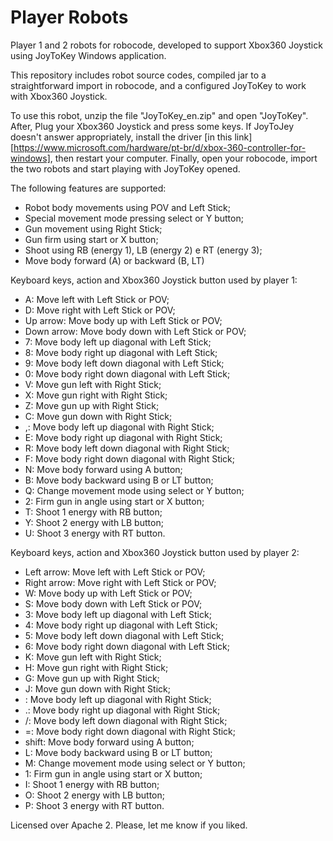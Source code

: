 # Player Robots
 Player 1 and 2 robots for robocode, developed to support Xbox360 Joystick using JoyToKey Windows application.
 
 This repository includes robot source codes, compiled jar to a straightforward import in robocode, and a configured JoyToKey to work with Xbox360 Joystick.
 
 To use this robot, unzip the file "JoyToKey_en.zip" and open "JoyToKey".
 After, Plug your Xbox360 Joystick and press some keys. If JoyToJey doesn't answer appropriately, install the driver [in this link][https://www.microsoft.com/hardware/pt-br/d/xbox-360-controller-for-windows], then restart your computer.
 Finally, open your robocode, import the two robots and start playing with JoyToKey opened.
 
 The following features are supported:
 
 * Robot body movements using POV and Left Stick;
 * Special movement mode pressing select or Y button;
 * Gun movement using Right Stick;
 * Gun firm using start or X button;
 * Shoot using RB (energy 1), LB (energy 2) e RT (energy 3);
 * Move body forward (A) or backward (B, LT)
 
Keyboard keys, action and Xbox360 Joystick button used by player 1: 

 * A: Move left with Left Stick or POV;
 * D: Move right with Left Stick or POV;
 * Up arrow: Move body up with Left Stick or POV;
 * Down arrow: Move body down with Left Stick or POV;
 * 7: Move body left up diagonal with Left Stick;
 * 8: Move body right up diagonal with Left Stick;
 * 9: Move body left down diagonal with Left Stick;
 * 0: Move body right down diagonal with Left Stick;
 * V: Move gun left with Right Stick;
 * X: Move gun right with Right Stick;
 * Z: Move gun up with Right Stick;
 * C: Move gun down with Right Stick;
 * ,: Move body left up diagonal with Right Stick;
 * E: Move body right up diagonal with Right Stick;
 * R: Move body left down diagonal with Right Stick;
 * F: Move body right down diagonal with Right Stick;
 * N: Move body forward using A button;
 * B: Move body backward using B or LT button;
 * Q: Change movement mode using select or Y button;
 * 2: Firm gun in angle using start or X button;
 * T: Shoot 1 energy with RB button;
 * Y: Shoot 2 energy with LB button;
 * U: Shoot 3 energy with RT button.

Keyboard keys, action and Xbox360 Joystick button used by player 2: 

 * Left arrow: Move left with Left Stick or POV;
 * Right arrow: Move right with Left Stick or POV;
 * W: Move body up with Left Stick or POV;
 * S: Move body down with Left Stick or POV;
 * 3: Move body left up diagonal with Left Stick;
 * 4: Move body right up diagonal with Left Stick;
 * 5: Move body left down diagonal with Left Stick;
 * 6: Move body right down diagonal with Left Stick;
 * K: Move gun left with Right Stick;
 * H: Move gun right with Right Stick;
 * G: Move gun up with Right Stick;
 * J: Move gun down with Right Stick;
 * \: Move body left up diagonal with Right Stick;
 * .: Move body right up diagonal with Right Stick;
 * /: Move body left down diagonal with Right Stick;
 * =: Move body right down diagonal with Right Stick;
 * shift: Move body forward using A button;
 * L: Move body backward using B or LT button;
 * M: Change movement mode using select or Y button;
 * 1: Firm gun in angle using start or X button;
 * I: Shoot 1 energy with RB button;
 * O: Shoot 2 energy with LB button;
 * P: Shoot 3 energy with RT button.

Licensed over Apache 2. Please, let me know if you liked.
